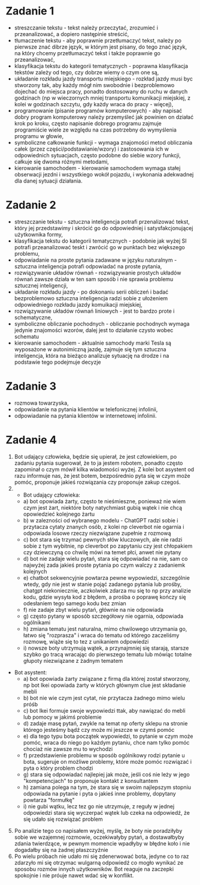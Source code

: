# Zadanie 1
  - streszczanie tekstu - tekst należy przeczytać, zrozumieć i przeanalizować, a dopiero następinie streścić,
  - tłumaczenie tekstu - aby poprawnie przetłumaczyć tekst, należy  po pierwsze znać dibrze język, w którym jest pisany, do tego znać język, na który chcemy przetłumaczyć tekst i także poprawnie go przeanalizować,
  - klasyfikacja tekstu do kategorii tematycznych - poprawna klasyfikacja tekstów zależy od tego, czy dobrze wiemy o czym one są,
  - układanie rozkładu jazdy transportu miejskiego - rozkład jazdy musi byc stworzony tak, aby każdy mógł nim swobodnie i bezproblemowo dojechać do miejsca pracy, ponadto dostosowany do ruchu w danych godzinach (np w wieczornych mniej transportu komunikacji miejskiej, z kolei w godzinach szczytu, gdy każdy wraca do pracy - więcej),
  - programowanie (pisanie programów komputerowych) - aby napisać dobry program komputerowy należy przemyśleć jak powinien on działać krok po kroku, często napisanie dobrego programu zajmuje programiście wiele ze względu na czas potrzebny do wymyślenia programu w głowie,
  - symboliczne całkowanie funkcji - wymaga znajomości metod obliczania całek (przez części/podstawianie/wzory) i zastosowania ich w odpowiednich sytuacjach, często podobne do siebie wzory funkcji, całkuje się dwoma różnymi metodami,
  - kierowanie samochodem - kierowanie samochodem wymaga stałej obserwacji jezdni i wszystkiego wokół pojazdu, i wykonania adekwadnej dla danej sytuacji działania.

# Zadanie 2
  - streszczanie tekstu - sztuczna inteligencja potrafi przenalizować tekst, który jej przedstawimy i skrócić go do odpowiedniej i satysfakcjonującej użytkownika formy,
  - klasyfikacja tekstu do kategorii tematycznych - podobnie jak wyżej SI potrafi przeanalizować teskt i zwrócić go w punktach bez większego problemu,
  - odpowiadanie na proste pytania zadawane w języku naturalnym - sztuczna inteligencja potrafi odpowiadać na proste pytania,
  - rozwiązywanie układów równań - rozwiązywanie prostych układów równań zawsze działa w ten sam sposób  i nie sprawia problemu sztucznej inteligencji,
  - układanie rozkładu jazdy - po dokonaniu serii obliczeń i badać bezproblemowo sztuczna inteligencja radzi sobie z ułożeniem odpowiedniego rozkładu jazdy komuikacji miejskiej,
  - rozwiązywanie układów równań liniowych - jest to bardzo prote i schematyczne,
  - symboliczne obliczanie pochodnych - obliczanie pochodnych wymaga jedynie znajomości wzorów, dalej jest to działanie czysto wobec schematu
  - kierowanie samochodem - aktualnie samochody marki Tesla są wyposażone w autonimiczną jazdę, zajmuje się tym sztuczna inteligencja, która na bieżąco analizuje sytuację na drodze i na podstawie tego podejmuje decyzje

# Zadanie 3
  - rozmowa towarzyska,
  - odpowiadanie na pytania klientów w telefonicznej infolinii,
  - odpowiadanie na pytania klientów w internetowej infolinii.

# Zadanie 4
1. Bot udający człowieka, będzie się upierał, że jest człowiekiem, po zadaniu pytania sugerował, że to ja jestem robotem, ponadto często zapominał o czym mówił kilka wiadomości wyżej. Z kolei bot asystent od razu informuje nas, że jest botem, bezpośrednio pyta się w czym może pomóc, proponuje jakieś rozwiązania czy proponuje zakup czegoś.
2. - Bot udający człowieka:
    - a) bot opowiada żarty, często te nieśmieszne, ponieważ nie wiem czym jest żart, niektóre boty natychmiast gubią wątek i nie chcą opowiedzieć kolejnego żartu
    - b) w zalezności od wybranego modelu - ChatGPT radzi sobie i przytacza cytaty znanych osób, z kolei np cleverbot nie ogarnia i odpowiada losowe rzeczy niezwiązane zupełnie z rozmową
    - c) bot stara się trzymać pewnych słów kluczowych, ale nie radzi sobie z tym wybitnie, np cleverbot po zapytaniu czy jest chłopakiem czy dziewczyną co chwilę mówi na temet płci, anwet nie pytany
    - d) bot nie zadaje wielu pytań, stara się odpowiadać na nie, sam co najwyżej zada jakieś proste pytania po czym walczy z zadaniemk kolejnych
    - e) chatbot sekwencyjnie powtarza pewne wypowiedzi, szczególnie wtedy, gdy nie jest w stanie pojąć zadanego pytania lub prośby, chatgpt niekoniecznie, aczkolwiek zdarza mu się to np przy analizie kodu, gdzie wysyła kod z błędem, a prośba o poprawę kończy się odesłaniem tego samego kodu bez zmian
    - f) nie zadaje zbyt wielu pytań, głównie na nie odpowiada
    - g) często pytany w sposób szczegółowy nie ogarnia, odpowiada ogólnikami
    - h) zmiana tematu jest naturalna, mimo chwilowego utrzymania go, łatwo się "rozprasza" i wraca do tematu od którego zaczeliśmy rozmowę, wiąże się to tez z unikaniem odpowiedzi
    - i) nowsze boty utrzymują wątek, a przynajmniej się starają, starsze szybko go tracą wracając do pierwszego tematu lub mówiąc totalne głupoty niezwiązane z żadnym tematem
  - Bot asystent:
    - a) bot opowiada żarty związane z firmą dla której został stworzony, np bot Ikei opowiada żarty w których głównym clue jest składanie mebli
    - b) bot nie wie czym jest cytat, nie przytacza żadnego mimo wielu próśb
    - c) bot Ikei formuje swoje wypowiedzi ttak, aby nawiązać do mebli lub pomocy w jakimś problemie 
    - d) zadaje masę pytań, zwykle na temat np oferty sklepu na stronie którego jesteśmy bądź czy może mi jeszcze w czymś pomóc
    - e) dla tego typu bota początek wypowiedzi, to pytanie w czym może pomóc, wraca do niego po każdym pytaniu, chce nam tylko pomóc chociaż nie zawsze mu to wychodzi
    - f) przedstawienie problemu w sposób ogólnikowy rodzi pytanie u bota, sugeruje on możliwe problemy, które może pomóc rozwiązać i pyta o który problem chodzi
    - g) stara się odpowiadać najlepiej jak może, jeśli coś nie leży w jego "kompetencjach" to proponuje kontakt z konsultantem
    - h) zamiana polega na tym, że stara się w swoim najlepszym stopniu odpowiada na pytanie i pyta o jakieś inne problemy, dopytany powtarza "formułkę"
    - i) nie gubi wątku, lecz tez go nie utrzymuje, z reguły w jednej odpowiedzi stara się wyczerpać wątek lub czeka na odpowiedź, że się udało się rozwiązać problem
5. Po analizie tego co napisałem wyżej, myślę, że boty nie poradziłyby sobie we wzajemnej rozmowie, oczekiwałyby pytań, a dostawałbyby zdania twierdzące, w pewnym momencie wpadłyby w błędne koło i nie dogadałby się na żadnej płaszczyźnie
6. Po wielu próbach nie udało mi się zdenerwować bota, jedyne co to raz zdarzyło mi się otrzymac wulgarną odpowiedź co mogło wynikać ze sposobu rozmów innych użytkowników. Bot reaguje na zaczepki spokojnie i nie próuje nawet wdać się w konflikt.
